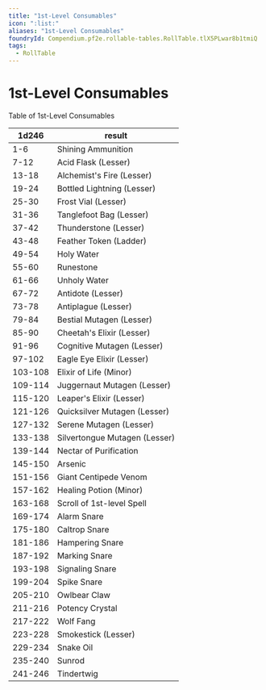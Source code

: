 ```yaml
---
title: "1st-Level Consumables"
icon: ":list:"
aliases: "1st-Level Consumables"
foundryId: Compendium.pf2e.rollable-tables.RollTable.tlX5PLwar8b1tmiQ
tags:
  - RollTable
---
```


# 1st-Level Consumables
Table of 1st-Level Consumables

| 1d246 | result |
|------|--------|
| 1-6 | Shining Ammunition |
| 7-12 | Acid Flask (Lesser) |
| 13-18 | Alchemist's Fire (Lesser) |
| 19-24 | Bottled Lightning (Lesser) |
| 25-30 | Frost Vial (Lesser) |
| 31-36 | Tanglefoot Bag (Lesser) |
| 37-42 | Thunderstone (Lesser) |
| 43-48 | Feather Token (Ladder) |
| 49-54 | Holy Water |
| 55-60 | Runestone |
| 61-66 | Unholy Water |
| 67-72 | Antidote (Lesser) |
| 73-78 | Antiplague (Lesser) |
| 79-84 | Bestial Mutagen (Lesser) |
| 85-90 | Cheetah's Elixir (Lesser) |
| 91-96 | Cognitive Mutagen (Lesser) |
| 97-102 | Eagle Eye Elixir (Lesser) |
| 103-108 | Elixir of Life (Minor) |
| 109-114 | Juggernaut Mutagen (Lesser) |
| 115-120 | Leaper's Elixir (Lesser) |
| 121-126 | Quicksilver Mutagen (Lesser) |
| 127-132 | Serene Mutagen (Lesser) |
| 133-138 | Silvertongue Mutagen (Lesser) |
| 139-144 | Nectar of Purification |
| 145-150 | Arsenic |
| 151-156 | Giant Centipede Venom |
| 157-162 | Healing Potion (Minor) |
| 163-168 | Scroll of 1st-level Spell |
| 169-174 | Alarm Snare |
| 175-180 | Caltrop Snare |
| 181-186 | Hampering Snare |
| 187-192 | Marking Snare |
| 193-198 | Signaling Snare |
| 199-204 | Spike Snare |
| 205-210 | Owlbear Claw |
| 211-216 | Potency Crystal |
| 217-222 | Wolf Fang |
| 223-228 | Smokestick (Lesser) |
| 229-234 | Snake Oil |
| 235-240 | Sunrod |
| 241-246 | Tindertwig |
